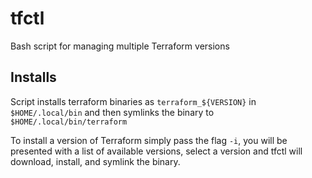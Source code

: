 # tfctl
Bash script for managing multiple Terraform versions

## Installs
Script installs terraform binaries as `terraform_${VERSION}` in `$HOME/.local/bin` and then 
symlinks the binary to `$HOME/.local/bin/terraform`

To install a version of Terraform simply pass the flag `-i`, you will be presented with a list
of available versions, select a version and tfctl will download, install, and symlink the binary.


